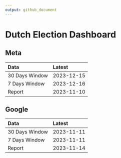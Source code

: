 ```yaml
---
output: github_document
---
```


# Dutch Election Dashboard



## Meta


|Data           |Latest     |
|:--------------|:----------|
|30 Days Window |2023-12-15 |
|7 Days Window  |2023-12-16 |
|Report         |2023-11-10 |

## Google


|Data           |Latest     |
|:--------------|:----------|
|30 Days Window |2023-11-11 |
|7 Days Window  |2023-11-11 |
|Report         |2023-11-14 |
